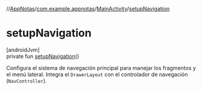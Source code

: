 //[AppNotas](../../../index.md)/[com.example.appnotas](../index.md)/[MainActivity](index.md)/[setupNavigation](setup-navigation.md)

# setupNavigation

[androidJvm]\
private fun [setupNavigation](setup-navigation.md)()

Configura el sistema de navegación principal para manejar los fragmentos y el menú lateral. Integra el `DrawerLayout` con el controlador de navegación (`NavController`).
